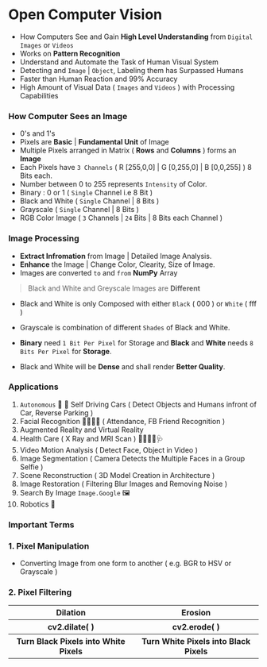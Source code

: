 # Open Computer Vision

- How Computers See and Gain **High Level Understanding** from `Digital Images` or `Videos`
- Works on **Pattern Recognition**
- Understand and Automate the Task of Human Visual System
- Detecting and `Image` | `Object`, Labeling them has Surpassed Humans
- Faster than Human Reaction and 99% Accuracy
- High Amount of Visual Data ( `Images` and `Videos` ) with Processing Capabilities

### How Computer Sees an Image
- 0's and 1's
- Pixels are **Basic** | **Fundamental Unit** of Image 
- Multiple Pixels arranged in Matrix ( **Rows** and **Columns** ) forms an **Image**
- Each Pixels have `3 Channels` ( R [255,0,0] | G [0,255,0] | B [0,0,255] ) 8 Bits each.
- Number between 0 to 255 represents `Intensity` of Color.
- Binary : 0 or 1 ( `Single` Channel i.e 8 Bit )
- Black and White ( `Single` Channel | 8 Bits )
- Grayscale ( `Single` Channel | 8 Bits )
- RGB Color Image ( `3` Channels | `24` Bits | 8 Bits each Channel )

### Image Processing

- **Extract Infromation** from Image | Detailed Image Analysis.
- **Enhance** the Image | Change Color, Clearity, Size of Image.
- Images are converted `to` and `from` **NumPy** Array

> Black and White and Greyscale Images are **Different**
- Black and White is only Composed with either `Black` ( 000 ) or `White` ( fff )
- Grayscale is combination of different `Shades` of Black and White.

- **Binary** need `1 Bit Per Pixel` for Storage and **Black** and **White** needs `8 Bits Per Pixel` for **Storage**.
- Black and White will be **Dense** and shall render **Better Quality**.

### Applications 
1. `Autonomous` 🚗 🚙 Self Driving Cars ( Detect Objects and Humans infront of Car, Reverse Parking )
2. Facial Recognition 👦🏻🧒🏻 ( Attendance, FB Friend Recognition )
3. Augmented Reality and Virtual Reality 
4. Health Care ( X Ray and MRI Scan ) 👨🏻‍⚕️💉🩺
5. Video Motion Analysis ( Detect Face, Object in Video )
6. Image Segmentation ( Camera Detects the Multiple Faces in a Group Selfie )
7. Scene Reconstruction ( 3D Model Creation in Architecture )
8. Image Restoration ( Filtering Blur Images and Removing Noise )
9. Search By Image `Image.Google` 🖼
10. Robotics 🤖

### Important Terms

### 1. Pixel Manipulation
- Converting Image from one form to another ( e.g. BGR to HSV or Grayscale )

### 2. Pixel Filtering

<table>
  <tr>
    <th>Dilation</th>
    <th>Erosion</th>
  </tr>
  <tr>
    <th>cv2.dilate( )</th>
    <th>cv2.erode( )</th>
  </tr>
  <tr>
    <th>Turn Black Pixels into White Pixels</th>
    <th>Turn White Pixels into Black Pixels</th>
  </tr>
</table>
